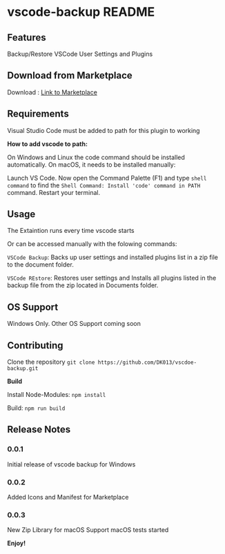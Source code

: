 # vscode-backup README

## Features

Backup/Restore VSCode User Settings and Plugins

## Download from Marketplace

Download : [Link to Marketplace](https://marketplace.visualstudio.com/items?itemName=Westenets.vscode-backup)

## Requirements

Visual Studio Code must be added to path for this plugin to working

**How to add vscode to path:**

On Windows and Linux the code command should be installed automatically. On macOS, it needs to be installed manually:

Launch VS Code. Now open the Command Palette (F1) and type `shell command` to find the `Shell Command: Install 'code' command in PATH` command. Restart your terminal.

## Usage

The Extaintion runs every time vscode starts

Or can be accessed manually with the folowing commands:

`VSCode Backup`: Backs up user settings and installed plugins list in a zip file to the document folder.

`VSCode REstore`: Restores user settings and Installs all plugins listed in the backup file from the zip located in Documents folder.

## OS Support

Windows Only.
Other OS Support coming soon

## Contributing

Clone the repository `git clone https://github.com/DK013/vscdoe-backup.git`

**Build**

Install Node-Modules: `npm install`

Build: `npm run build`


## Release Notes

### 0.0.1

Initial release of vscode backup for Windows

### 0.0.2

Added Icons and Manifest for Marketplace

### 0.0.3

New Zip Library for macOS Support
macOS tests started

**Enjoy!**
